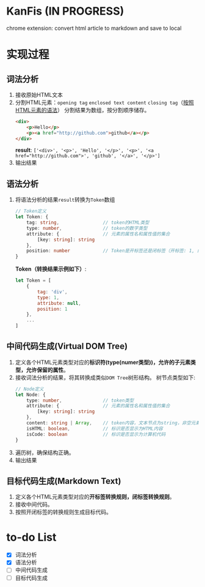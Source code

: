 # KanFis (**IN PROGRESS**)
chrome extension: convert html article to markdown and save to local

# 实现过程
## 词法分析
1.  接收原始HTML文本
2.  分割HTML元素：`opening tag` `enclosed text content` `closing tag`（[按照HTML元素的语法](https://developer.mozilla.org/zh-CN/docs/Glossary/HTML)）
    分割结果为数组，按分割顺序储存。
    ```html
    <div>
        <p>Hello</p>
        <p><a href="http://github.com">github</a></p>
    </div>
    ```   
    **result**: `['<div>', '<p>', 'Hello', '</p>', '<p>', '<a href="http://github.com">', 'github', '</a>', '</p>']`
3. 输出结果
## 语法分析
1.  将语法分析的结果`result`转换为`Token`数组
    ```typescript
    // Token定义
    let Token: {
        tag: string,                // token的HTML类型
        type: number,               // token的数字类型
        attribute: {                // 元素的属性名和属性值的集合
            [key: string]: string
        },
        position: number            // Token是开标签还是闭标签（开标签: 1, 闭标签: 2, 空元素: 3）
    }
    ```
    **Token（转换结果示例如下）**:
    ```js
    let Token = [
        {
            tag: 'div',
            type: 1,
            attribute: null,
            position: 1
        },
        ...
    ]
    ```
## 中间代码生成(Virtual DOM Tree)
1.  定义各个HTML元素类型对应的**标识符(type(numer类型))，允许的子元素类型，允许保留的属性**。
2.  接收词法分析的结果，将其转换成类似`DOM Tree`树形结构。
    树节点类型如下:
    ```typescript
    // Node定义
    let Node: {
        type: number,               // token类型
        attribute: {                // 元素的属性名和属性值的集合
            [key: string]: string
        },
        content: string | Array,    // token内容，文本节点为string，非空元素如有子节点为数组，空元素为null
        isHTML: boolean,            // 标识是否显示为HTML内容
        isCode: boolean             // 标识是否显示为计算机代码
    }
    ```
3.  遍历树，确保结构正确。
4.  输出结果
## 目标代码生成(Markdown Text)
1.  定义各个HTML元素类型对应的**开标签转换规则，闭标签转换规则**。
2.  接收中间代码。
3.  按照开闭标签的转换规则生成目标代码。
# to-do List

- [x] 词法分析
- [x] 语法分析
- [ ] 中间代码生成
- [ ] 目标代码生成
